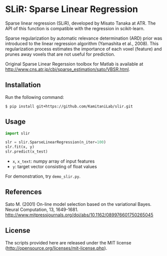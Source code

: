 # SLiR: Sparse Linear Regression

Sparse linear regression (SLiR), developed by Misato Tanaka at ATR.
The API of this function is compatible with the regression in scikit-learn.

Sparse regularization by automatic relevance determination (ARD) prior was introduced to the linear regression algorithm (Yamashita et al., 2008).
This regularization process estimates the importance of each voxel (feature) and prunes away voxels that are not useful for prediction.

Original Sparse Linear Regerssion toolbox for Matlab is available at <http://www.cns.atr.jp/cbi/sparse_estimation/sato/VBSR.html>.

## Installation

Run the following command:

``` shell
$ pip install git+https://github.com/KamitaniLab/slir.git
```

## Usage

``` python
import slir

slr = slir.SparseLinearRegression(n_iter=100)
slr.fit(x, y)
slr.predict(x_test)
```

- `x`, `x_text`: numpy array of input features
- `y`: target vector consisting of float values

For demonstration, try `demo_slir.py`.

## References

Sato M. (2001) On-line model selection based on the variational Bayes. Neural Computation, 13, 1649-1681. <http://www.mitpressjournals.org/doi/abs/10.1162/089976601750265045>

## License

The scripts provided here are released under the MIT license (http://opensource.org/licenses/mit-license.php).
